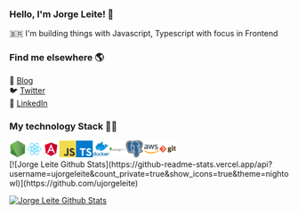 ### Hello, I'm Jorge Leite! 👋

🇧🇷  I'm building things with Javascript, Typescript with focus in Frontend <br>


### Find me elsewhere 🌎

🚀  [Blog](https://medium.com/@ujorgeleite) <br>
🐦  [Twitter](https://twitter.com/ujorgeleite) <br>
💼  [LinkedIn](https://www.linkedin.com/in/ujorgeleite) <br>

### My technology Stack 👨‍💻

<img align="left" alt="NodeJs" width="30px" src="https://raw.githubusercontent.com/github/explore/80688e429a7d4ef2fca1e82350fe8e3517d3494d/topics/nodejs/nodejs.png" />
<img align="left" alt="ReactJs" width="30px" src="https://raw.githubusercontent.com/github/explore/80688e429a7d4ef2fca1e82350fe8e3517d3494d/topics/react/react.png" />
<img align="left" alt="Angular" width="30px" src="https://raw.githubusercontent.com/github/explore/80688e429a7d4ef2fca1e82350fe8e3517d3494d/topics/angular/angular.png" />
<img align="left" alt="JavaScript" width="30px" src="https://raw.githubusercontent.com/github/explore/80688e429a7d4ef2fca1e82350fe8e3517d3494d/topics/javascript/javascript.png" />
<img align="left" alt="Typescript" width="30px" src="https://raw.githubusercontent.com/github/explore/80688e429a7d4ef2fca1e82350fe8e3517d3494d/topics/typescript/typescript.png" />
<img align="left" alt="Docker" width="30px" src="https://raw.githubusercontent.com/github/explore/80688e429a7d4ef2fca1e82350fe8e3517d3494d/topics/docker/docker.png" />
<img align="left" alt="MongoDB" width="30px" src="https://raw.githubusercontent.com/github/explore/80688e429a7d4ef2fca1e82350fe8e3517d3494d/topics/mongodb/mongodb.png" />
<img align="left" alt="Postgresql" width="30px" src="https://raw.githubusercontent.com/github/explore/80688e429a7d4ef2fca1e82350fe8e3517d3494d/topics/postgresql/postgresql.png" />
<img align="left" alt="AWS" width="30px" src="https://raw.githubusercontent.com/github/explore/fbceb94436312b6dacde68d122a5b9c7d11f9524/topics/aws/aws.png" />
<img align="left" alt="Git" width="30px" src="https://raw.githubusercontent.com/github/explore/fbceb94436312b6dacde68d122a5b9c7d11f9524/topics/git/git.png" />


<br/>
<br/>
[![Jorge Leite Github Stats](https://github-readme-stats.vercel.app/api?username=ujorgeleite&count_private=true&show_icons=true&theme=nightowl)](https://github.com/ujorgeleite) 

[![Jorge Leite Github Stats](https://github-readme-stats.vercel.app/api/top-langs?username=ujorgeleite&show_icons=true&theme=nightowl)](https://github.com/ujorgeleite)


<br />
<br />


